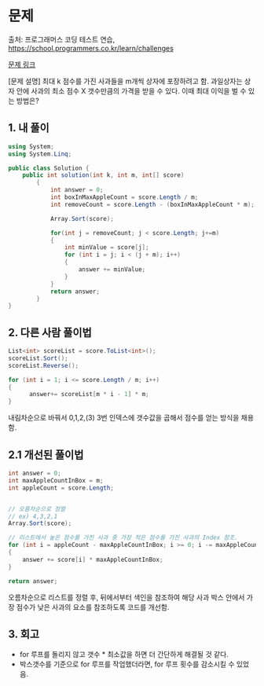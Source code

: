 # 문제
출처: 프로그래머스 코딩 테스트 연습, https://school.programmers.co.kr/learn/challenges


[문제 링크](https://school.programmers.co.kr/learn/courses/30/lessons/135808)


[문제 설명]
최대 k 점수를 가진 사과들을 m개씩 상자에 포장하려고 함.
과일상자는 상자 안에 사과의 최소 점수 X 갯수만큼의 가격을 받을 수 있다.
이때 최대 이익을 벌 수 있는 방법은? 

## 1. 내 풀이
``` C#
using System;
using System.Linq;

public class Solution {
    public int solution(int k, int m, int[] score)
        {
            int answer = 0;
            int boxInMaxAppleCount = score.Length / m;
            int removeCount = score.Length - (boxInMaxAppleCount * m);

            Array.Sort(score);

            for(int j = removeCount; j < score.Length; j+=m)
            {
                int minValue = score[j];
                for (int i = j; i < (j + m); i++)
                {
                    answer += minValue;
                }
            }
            return answer;
        }
}
```

## 2. 다른 사람 풀이법
``` C#
List<int> scoreList = score.ToList<int>();
scoreList.Sort();
scoreList.Reverse();

for (int i = 1; i <= score.Length / m; i++)
{
      answer+= scoreList[m * i - 1] * m;
}
```
내림차순으로 바꿔서 0,1,2,(3) 3번 인덱스에 갯수값을 곱해서 점수를 얻는 방식을 채용함. 

## 2.1 개선된 풀이법
``` C#
int answer = 0;
int maxAppleCountInBox = m;
int appleCount = score.Length;


// 오름차순으로 정렬
// ex) 4,3,2,1
Array.Sort(score);

// 리스트에서 높은 점수를 가진 사과 중 가장 적은 점수를 가진 사과의 Index 참조.
for (int i = appleCount - maxAppleCountInBox; i >= 0; i -= maxAppleCountInBox)
{
    answer += score[i] * maxAppleCountInBox;
}

return answer;
```
오름차순으로 리스트를 정렬 후, 뒤에서부터 색인을 참조하여 해당 사과 박스 안에서 가장 점수가 낮은 사과의 요소를 참조하도록 코드를 개선함.

## 3. 회고
- for 루프를 돌리지 않고 갯수 * 최소값을 하면 더 간단하게 해결될 것 같다.
- 박스갯수를 기준으로 for 루프를 작업했더라면, for 루프 횟수를 감소시킬 수 있었음.
